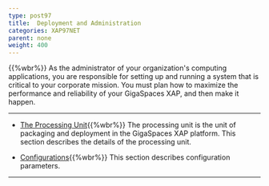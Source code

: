 ```yaml
---
type: post97
title:  Deployment and Administration
categories: XAP97NET
parent: none
weight: 400
---
```


{{%wbr%}}
As the administrator of your organization's computing applications, you are responsible for setting up and running a system that is critical to your corporate mission. You must plan how to maximize the performance and reliability of your GigaSpaces XAP, and then make it happen.


<hr/>

- [The Processing Unit](./processing-units.html){{%wbr%}}
The processing unit is the unit of packaging and deployment in the GigaSpaces XAP platform. This section describes the details of the processing unit.

- [Configurations](./configuration.html){{%wbr%}}
This section describes configuration parameters.



<hr/>

